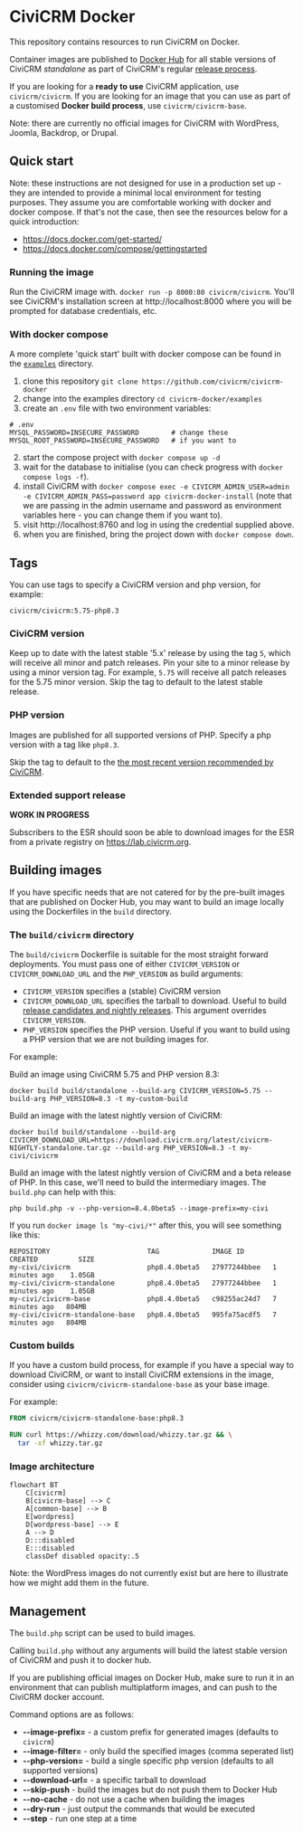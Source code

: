 # CiviCRM Docker

This repository contains resources to run CiviCRM on Docker.

Container images are published to [Docker Hub](https://hub.docker.com/u/civicrm) for all stable versions of CiviCRM *standalone* as part of CiviCRM's regular [release process](https://docs.civicrm.org/dev/en/latest/core/release-process/).

If you are looking for a **ready to use** CiviCRM application, use `civicrm/civicrm`. If you are looking for an image that you can use as part of a customised **Docker build process**, use `civicrm/civicrm-base`.

Note: there are currently no official images for CiviCRM with WordPress, Joomla, Backdrop, or Drupal.

## Quick start

Note: these instructions are not designed for use in a production set up - they are intended to provide a minimal local environment for testing purposes. They assume you are comfortable working with docker and docker compose. If that's not the case, then see the resources below for a quick introduction:

- https://docs.docker.com/get-started/
- https://docs.docker.com/compose/gettingstarted

### Running the image

Run the CiviCRM image with. `docker run -p 8000:80 civicrm/civicrm`. You'll see CiviCRM's installation screen at http://localhost:8000 where you will be prompted for database credentials, etc. 

### With docker compose

A more complete 'quick start' built with docker compose can be found in the [`examples`](examples) directory.

1. clone this repository `git clone https://github.com/civicrm/civicrm-docker`
2. change into the examples directory `cd civicrm-docker/examples`
3. create an `.env` file with two environment variables:
```shell
# .env
MYSQL_PASSWORD=INSECURE_PASSWORD        # change these
MYSQL_ROOT_PASSWORD=INSECURE_PASSWORD   # if you want to
```
2. start the compose project with `docker compose up -d`
3. wait for the database to initialise (you can check progress with `docker compose logs -f`).
4. install CiviCRM with `docker compose exec -e CIVICRM_ADMIN_USER=admin -e CIVICRM_ADMIN_PASS=password app civicrm-docker-install` (note that we are passing in the admin username and password as environment variables here - you can change them if you want to).
5. visit http://localhost:8760 and log in using the credential supplied above.
6. when you are finished, bring the project down with `docker compose down`.

## Tags

You can use tags to specify a CiviCRM version and php version, for example: 

`civicrm/civicrm:5.75-php8.3`

### CiviCRM version

Keep up to date with the latest stable '5.x' release by using the tag `5`, which will receive all minor and patch releases. Pin your site to a minor release by using a minor version tag. For example, `5.75` will receive all patch releases for the 5.75 minor version. 
Skip the tag to default to the latest stable release.

### PHP version

Images are published for all supported versions of PHP. Specify a php version with a tag like `php8.3`.

Skip the tag to default to the [the most recent version recommended by CiviCRM](https://docs.civicrm.org/installation/en/latest/general/requirements/#php-version).

### Extended support release

**WORK IN PROGRESS**

Subscribers to the ESR should soon be able to download images for the ESR from a private registry on https://lab.civicrm.org.

## Building images

If you have specific needs that are not catered for by the pre-built images that are published on Docker Hub, you may want to build an image locally using the Dockerfiles in the `build` directory.

### The `build/civicrm` directory

The `build/civicrm` Dockerfile is suitable for the most straight forward deployments. You must pass one of either `CIVICRM_VERSION` or `CIVICRM_DOWNLOAD_URL` and the `PHP_VERSION` as build arguments:

- `CIVICRM_VERSION` specifies a (stable) CiviCRM version
- `CIVICRM_DOWNLOAD_URL` specifies the tarball to download. Useful to build [release candidates and nightly releases](https://download.civicrm.org/latest/). This argument overrides `CIVICRM_VERSION`.
- `PHP_VERSION` specifies the PHP version. Useful if you want to build using a PHP version that we are not building images for.

For example:

Build an image using CiviCRM 5.75 and PHP version 8.3:

```shell
docker build build/standalone --build-arg CIVICRM_VERSION=5.75 --build-arg PHP_VERSION=8.3 -t my-custom-build
```

Build an image with the latest nightly version of CiviCRM:

```shell
docker build build/standalone --build-arg CIVICRM_DOWNLOAD_URL=https://download.civicrm.org/latest/civicrm-NIGHTLY-standalone.tar.gz --build-arg PHP_VERSION=8.3 -t my-civi/civicrm
```

Build an image with the latest nightly version of CiviCRM and a beta release of PHP. In this case, we'll need to build the intermediary images. The `build.php` can help with this:

```shell
php build.php -v --php-version=8.4.0beta5 --image-prefix=my-civi
```

If you run `docker image ls "my-civi/*"` after this, you will see something like this: 

```
REPOSITORY                        TAG             IMAGE ID       CREATED          SIZE
my-civi/civicrm                   php8.4.0beta5   27977244bbee   1 minutes ago    1.05GB
my-civi/civicrm-standalone        php8.4.0beta5   27977244bbee   1 minutes ago    1.05GB
my-civi/civicrm-base              php8.4.0beta5   c98255ac24d7   7 minutes ago   804MB
my-civi/civicrm-standalone-base   php8.4.0beta5   995fa75acdf5   7 minutes ago   804MB
```

### Custom builds

If you have a custom build process, for example if you have a special way to download CiviCRM, or want to install CiviCRM extensions in the image, consider using `civicrm/civicrm-standalone-base` as your base image.

For example:

```Dockerfile
FROM civicrm/civicrm-standalone-base:php8.3

RUN curl https://whizzy.com/download/whizzy.tar.gz && \
  tar -xf whizzy.tar.gz 
```

### Image architecture

```mermaid
flowchart BT
    C[civicrm]
    B[civicrm-base] --> C
    A[common-base] --> B
    E[wordpress]
    D[wordpress-base] --> E
    A --> D
    D:::disabled
    E:::disabled
    classDef disabled opacity:.5
```

Note: the WordPress images do not currently exist but are here to illustrate how we might add them in the future.

## Management

The `build.php` script can be used to build images.

Calling `build.php` without any arguments will build the latest stable version of CiviCRM and push it to docker hub.

If you are publishing official images on Docker Hub, make sure to run it in an environment that can publish multiplatform images, and can push to the CiviCRM docker account.

Command options are as follows:

- **--image-prefix=** - a custom prefix for generated images (defaults to `civicrm`)
- **--image-filter=** - only build the specified images (comma seperated list)
- **--php-version=** - build a single specific php version (defaults to all supported versions)
- **--download-url=** - a specific tarball to download  
- **--skip-push** - build the images but do not push them to Docker Hub
- **--no-cache** - do not use a cache when building the images
- **--dry-run** - just output the commands that would be executed
- **--step** - run one step at a time
